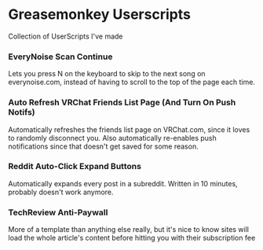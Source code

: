 # Greasemonkey Userscripts
Collection of UserScripts I've made

### EveryNoise Scan Continue
Lets you press N on the keyboard to skip to the next song on everynoise.com, instead of having to scroll to the top of the page each time.

### Auto Refresh VRChat Friends List Page (And Turn On Push Notifs)
Automatically refreshes the friends list page on VRChat.com, since it loves to randomly disconnect you. Also automatically re-enables push notifications since that doesn't get saved for some reason.

### Reddit Auto-Click Expand Buttons
Automatically expands every post in a subreddit. Written in 10 minutes, probably doesn't work anymore. 

### TechReview Anti-Paywall
More of a template than anything else really, but it's nice to know sites will load the whole article's content before hitting you with their subscription fee
